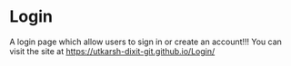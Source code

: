 # Login
A login page which allow users to sign in or create an account!!!
You can visit the site at https://utkarsh-dixit-git.github.io/Login/
